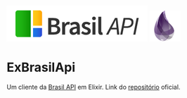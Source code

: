 ![](./brasilapi-logo-small.png) <img src="https://raw.githubusercontent.com/devicons/devicon/master/icons/elixir/elixir-original.svg" width="70" height="70" />

# ExBrasilApi
Um cliente da [Brasil  API](https://brasilapi.com.br/) em Elixir. Link do [repositório](https://github.com/BrasilAPI/BrasilAPI) oficial.
